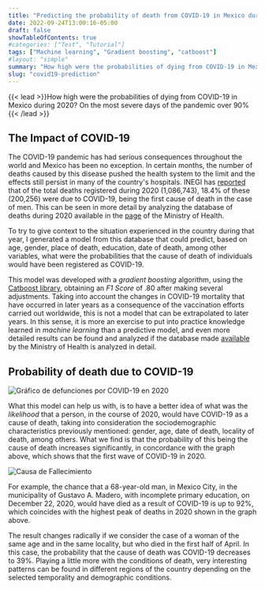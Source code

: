 ```yaml
---
title: "Predicting the probability of death from COVID-19 in Mexico during 2020"
date: 2022-09-24T13:00:16-05:00
draft: false
showTableOfContents: true
#categories: ["Test", "Tutorial"]
tags: ["Machine learning", "Gradient boosting", "catboost"]
#layout: "simple"
summary: "How high were the probabilities of dying from COVID-19 in Mexico during 2020? On the most severe days of the pandemic over 90%"
slug: "covid19-prediction"
---
```

{{< lead >}}How high were the probabilities of dying from COVID-19 in Mexico during 2020? On the most severe days of the pandemic over 90%{{< /lead >}}

## The Impact of COVID-19
The COVID-19 pandemic has had serious consequences throughout the world and Mexico has been no exception. In certain months, the number of deaths caused by this disease pushed the health system to the limit and the effects still persist in many of the country's hospitals. INEGI has [reported](https://www.inegi.org.mx/contenidos/saladeprensa/boletines/2021/EstSociodemo/DefuncionesRegistradas2020preliminar.pdf) that of the total deaths registered during 2020 (1,086,743), 18.4% of these (200,256) were due to COVID-19, being the first cause of death in the case of men. This can be seen in more detail by analyzing the database of deaths during 2020 available in the [page](http://www.dgis.salud.gob.mx/contenidos/basesdedatos/da_defunciones_gobmx.html) of the Ministry of Health.

To try to give context to the situation experienced in the country during that year, I generated a model from this database that could predict, based on age, gender, place of death, education, date of death, among other variables, what were the probabilities that the cause of death of individuals would have been registered as COVID-19.

<gradio-app src="https://neek05-defunciones2020.hf.space"></gradio-app>

This model was developed with a *gradient boosting* algorithm, using the [Catboost library](https://catboost.ai/), obtaining an *F1 Score* of .80 after making several adjustments. Taking into account the changes in COVID-19 mortality that have occurred in later years as a consequence of the vaccination efforts carried out worldwide, this is not a model that can be extrapolated to later years. In this sense, it is more an exercise to put into practice knowledge learned in *machine learning* than a predictive model, and even more detailed results can be found and analyzed if the database made [available](http://www.dgis.salud.gob.mx/contenidos/basesdedatos/da_defunciones_gobmx.html) by the Ministry of Health is analyzed in detail.

## Probability of death due to COVID-19

![Gráfico de defunciones por COVID-19 en 2020](../GraficaDefunciones2020.png)

What this model can help us with, is to have a better idea of what was the *likelihood* that a person, in the course of 2020, would have COVID-19 as a cause of death, taking into consideration the sociodemographic characteristics previously mentioned: gender, age, date of death, locality of death, among others. What we find is that the probability of this being the cause of death increases significantly, in concordance with the graph above, which shows that the first wave of COVID-19 in 2020. 

![Causa de Fallecimiento](../CausadeFallecimiento.png)

For example, the chance that a 68-year-old man, in Mexico City, in the municipality of Gustavo A. Madero, with incomplete primary education, on December 22, 2020, would have died as a result of COVID-19 is up to 92%, which coincides with the highest peak of deaths in 2020 shown in the graph above.

The result changes radically if we consider the case of a woman of the same age and in the same locality, but who died in the first half of April. In this case, the probability that the cause of death was COVID-19 decreases to 39%. Playing a little more with the conditions of death, very interesting patterns can be found in different regions of the country depending on the selected temporality and demographic conditions. 

<script
	type="module"
	src="https://gradio.s3-us-west-2.amazonaws.com/3.27/gradio.js"
></script>